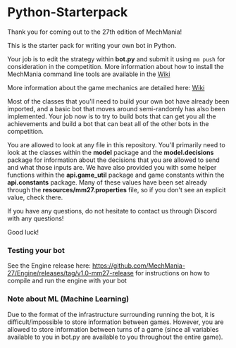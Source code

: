 # Python-Starterpack

Thank you for coming out to the 27th edition of MechMania!

This is the starter pack for writing your own bot in Python.

Your job is to edit the strategy within **bot.py** and submit it using `mm push` for consideration in the competition. More information about how to install the MechMania command line tools are available in the [Wiki](https://github.com/MechMania-27/Wiki)

More information about the game mechanics are detailed here: [Wiki](https://github.com/MechMania-27/Wiki)

Most of the classes that you'll need to build your own bot have already been imported, and a basic bot that moves around semi-randomly has also been implemented. Your job now is to try to build bots that can get you all the achievements and build a bot that can beat all of the other bots in the competition.

You are allowed to look at any file in this repository. You'll primarily need to look at the classes within the **model** package and the **model.decisions** package for information about the decisions that you are allowed to send and what those inputs are. We have also provided you with some helper functions within the **api.game_util** package and game constants within the **api.constants** package. Many of these values have been set already through the **resources/mm27.properties** file, so if you don't see an explicit value, check there.

If you have any questions, do not hesitate to contact us through Discord with any questions!

Good luck!

### Testing your bot
See the Engine release here: https://github.com/MechMania-27/Engine/releases/tag/v1.0-mm27-release for instructions on how to compile and run the engine with your bot

### Note about ML (Machine Learning)
Due to the format of the infrastructure surrounding running the bot, it is difficult/impossible to store information between games. However, you are allowed to store information between turns of a game (since all variables available to you in bot.py are available to you throughout the entire game).
